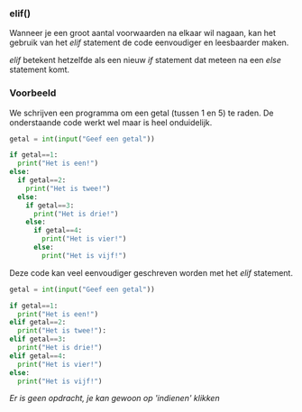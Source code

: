 ### elif()

Wanneer je een groot aantal voorwaarden na elkaar wil nagaan, kan het gebruik van het *elif* statement de code eenvoudiger en leesbaarder maken. 

*elif* betekent hetzelfde als een nieuw *if* statement dat meteen na een *else* statement komt.


### Voorbeeld
We schrijven een programma om een getal (tussen 1 en 5) te raden. De onderstaande code werkt wel maar is heel onduidelijk. 

```python
getal = int(input("Geef een getal"))

if getal==1:
  print("Het is een!")
else:
  if getal==2:
    print("Het is twee!")
  else:
    if getal==3:
      print("Het is drie!")
    else:
      if getal==4:
        print("Het is vier!")
      else:
        print("Het is vijf!")
```
Deze code kan veel eenvoudiger geschreven worden met het *elif* statement.

```python
getal = int(input("Geef een getal"))

if getal==1:
  print("Het is een!")
elif getal==2:
  print("Het is twee!"):
elif getal==3:
  print("Het is drie!")
elif getal==4:
  print("Het is vier!")
else:
  print("Het is vijf!")
```

*Er is geen opdracht, je kan gewoon op 'indienen' klikken*
